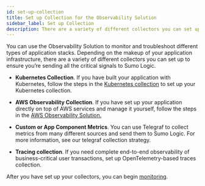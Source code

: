 ```yaml
---
id: set-up-collection
title: Set up Collection for the Observability Solution
sidebar_label: Set up Collection
description: There are a variety of different collectors you can set up to ensure you’re sending all the critical signals to Sumo Logic.
---
```


You can use the Observability Solution to monitor and troubleshoot different types of application stacks. Depending on the makeup of your application infrastructure, there are a variety of different collectors you can set up to ensure you’re sending all the critical signals to Sumo Logic.

* **Kubernetes Collection**. If you have built your application with Kubernetes, follow the steps in the [Kubernetes collection](kubernetes/collection-setup.md) to set up your Kubernetes collection.

* **AWS Observability Collection**. If you have set up your application directly on top of AWS services and manage it yourself, follow the steps in the [AWS Observability Solution.](/docs/observability/aws)

* **Custom or App Component Metrics**. You can use Telegraf to collect metrics from many different sources and send them to Sumo Logic. For more information, see our telegraf collection strategy.

* **Tracing collection**. If you need complete end-to-end observability of business-critical user transactions, set up OpenTelemetry-based traces collection.

After you have set up your collectors, you can begin [monitoring](monitoring.md).
